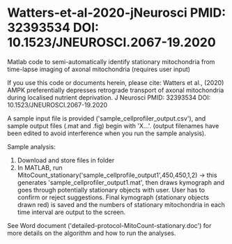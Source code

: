 # Watters-et-al-2020-jNeurosci PMID: 32393534 DOI: 10.1523/JNEUROSCI.2067-19.2020
Matlab code to semi-automatically identify stationary mitochondria from time-lapse imaging of axonal mitochondria (requires user input)

If you use this code or documents herein, please cite: Watters et al., (2020) AMPK preferentially depresses retrograde transport of axonal mitochondria during localised nutrient deprivation. J Neurosci PMID: 32393534 DOI: 10.1523/JNEUROSCI.2067-19.2020

A sample input file is provided ('sample_cellprofiler_output.csv'), and sample output files (.mat and .fig) begin with 'X...'. (output filenames have been edited to avoid interference when you run the sample analysis).

Sample analysis:
1. Download and store files in folder
2. In MATLAB, run MitoCount_stationary('sample_cellprofile_output1',450,450,1,2) 
-> this generates 'sample_cellprofiler_output1.mat', then draws kymograph and goes through potentially stationary objects with user. User has to confirm or reject suggestions. Final kymograph (stationary objects drawn red) is saved and the numbers of stationary mitochondria in each time interval are output to the screen.

See Word document ('detailed-protocol-MitoCount-stationary.doc') for more details on the algorithm and how to run the analyses. 
